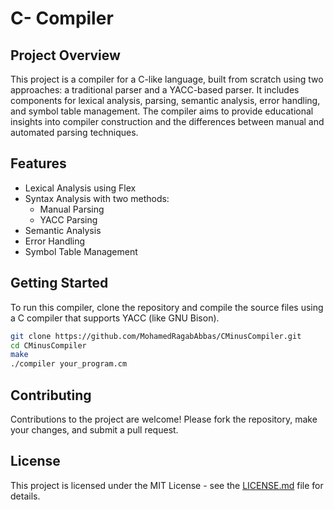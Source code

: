 
# C- Compiler

## Project Overview
This project is a compiler for a C-like language, built from scratch using two approaches: a traditional parser and a YACC-based parser. It includes components for lexical analysis, parsing, semantic analysis, error handling, and symbol table management. The compiler aims to provide educational insights into compiler construction and the differences between manual and automated parsing techniques.

## Features
- Lexical Analysis using Flex
- Syntax Analysis with two methods:
  - Manual Parsing
  - YACC Parsing
- Semantic Analysis
- Error Handling
- Symbol Table Management

## Getting Started
To run this compiler, clone the repository and compile the source files using a C compiler that supports YACC (like GNU Bison).

```bash
git clone https://github.com/MohamedRagabAbbas/CMinusCompiler.git
cd CMinusCompiler
make
./compiler your_program.cm
```

## Contributing
Contributions to the project are welcome! Please fork the repository, make your changes, and submit a pull request.

## License
This project is licensed under the MIT License - see the [LICENSE.md](LICENSE.md) file for details.
